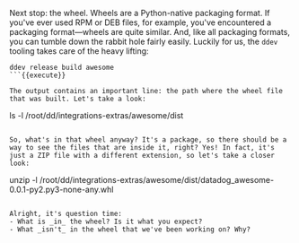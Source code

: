 Next stop: the wheel. Wheels are a Python-native packaging format. If you've ever used RPM or DEB files, for example, you've encountered a packaging format—wheels are quite similar. And, like all packaging formats, you can tumble down the rabbit hole fairly easily. Luckily for us, the `ddev` tooling takes care of the heavy lifting:
```
ddev release build awesome
```{{execute}}

The output contains an important line: the path where the wheel file that was built. Let's take a look:
```
ls -l /root/dd/integrations-extras/awesome/dist
```{{execute}}

So, what's in that wheel anyway? It's a package, so there should be a way to see the files that are inside it, right? Yes! In fact, it's just a ZIP file with a different extension, so let's take a closer look:
```
unzip -l /root/dd/integrations-extras/awesome/dist/datadog_awesome-0.0.1-py2.py3-none-any.whl
```{{execute}}

Alright, it's question time:
- What is _in_ the wheel? Is it what you expect?
- What _isn't_ in the wheel that we've been working on? Why?
